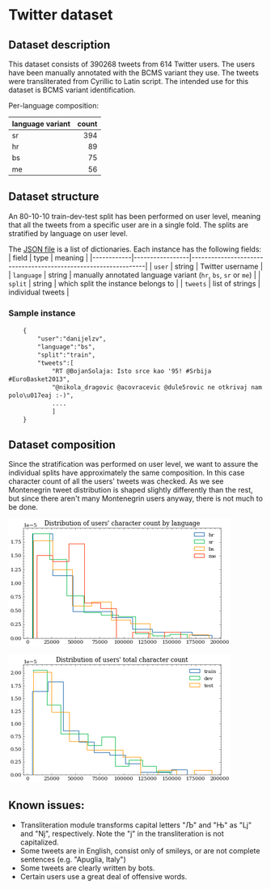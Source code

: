 # Twitter dataset

## Dataset description

This dataset consists of 390268 tweets from 614 Twitter users. The users have been manually annotated with the BCMS variant they use. The tweets were transliterated from Cyrillic to Latin script. The intended use for this dataset is BCMS variant identification.

Per-language composition:

| language variant | count |
|:-----------------|------:|
| sr               |   394 |
| hr               |    89 |
| bs               |    75 |
| me               |    56 |

## Dataset structure
An 80-10-10 train-dev-test split has been performed on user level, meaning that all the tweets from a specific user are in a single fold. The splits are stratified by language on user level.

The [JSON file](twitter.json) is a list of dictionaries. Each instance has the following fields:
| field      | type            | meaning                                                        |
|------------|-----------------|----------------------------------------------------------------|
| `user`     | string          | Twitter username                                               |
| `language` | string          | manually annotated language variant (`hr`, `bs`, `sr` or `me`) |
| `split`    | string          | which split the instance belongs to                            |
| `tweets`   | list of strings | individual tweets                                              |

### Sample instance
```
    {
        "user":"danijelzv",
        "language":"bs",
        "split":"train",
        "tweets":[
            "RT @BojanSolaja: Isto srce kao '95! #Srbija #EuroBasket2013",
            "@nikola_dragovic @acovracevic @dule5rovic ne otkrivaj nam polo\u017eaj :-)",
            ....
            ]
    }
```

## Dataset composition

Since the stratification was performed on user level, we want to assure the individual splits have approximately the same composition. In this case character count of all the users' tweets was checked. As we see Montenegrin tweet distribution is shaped slightly differently than the rest, but since there aren't many Montenegrin users anyway, there is not much to be done.

![](images/language_length_distribution.png)

![](images/users_length_distribution.png)

## Known issues:

* Transliteration module transforms capital letters "Љ" and "Њ" as "Lj" and "Nj", respectively. Note the "j" in the transliteration is not capitalized.
* Some tweets are in English, consist only of smileys, or are not complete sentences (e.g. "Apuglia, Italy")
* Some tweets are clearly written by bots.
* Certain users use a great deal of offensive words.
